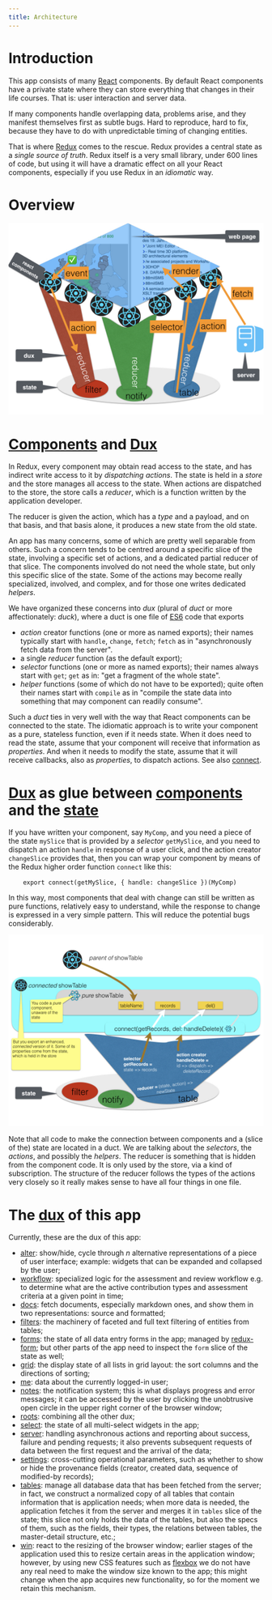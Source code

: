 ```yaml
---
title: Architecture
---
```


# Introduction
This app consists of many [React](React) components.
By default React components have a private state where they can store everything that changes
in their life courses. That is: user interaction and server data.

If many components handle overlapping data, problems arise, and they manifest themselves first as subtle bugs.
Hard to reproduce, hard to fix, because they have to do with unpredictable timing of changing entities.

That is where [Redux](React#redux) comes to the rescue.
Redux provides a central state as a *single source of truth*.
Redux itself is a very small library, under 600 lines of code, but using it will have a dramatic effect on
all your React components, especially if you use Redux in an *idiomatic* way.

# Overview
![diag](design/design.007.jpeg)

# [Components](Components) and [Dux](Dux)
In Redux, every component may obtain read access to the state,
and has indirect write access to it by *dispatching* *actions*.
The state is held in a *store* and the store manages all access to the state.
When actions are dispatched to the store, the store calls a *reducer*,
which is a function written by the application developer.

The reducer is given the action, which has a *type* and a payload, and on that basis, and that basis alone,
it produces a new state from the old state.

An app has many concerns, some of which are pretty well separable from others.
Such a concern tends to be centred around a specific slice of the state,
involving a specific set of actions, and a dedicated partial reducer of that slice.
The components involved do not need the whole state, but only this specific slice of the state.
Some of the actions may become really specialized, involved, and complex, and for those
one writes dedicated *helpers*.

We have organized these concerns into *dux* (plural of *duct* or
more affectionately: *duck*), where a duct is one file of [ES6](ES6) code that
exports

* *action* creator functions (one or more as named exports); their names typically start with `handle`, `change`, `fetch`;
  `fetch` as in "asynchronously fetch data from the server".
* a single *reducer* function (as the default export);
* *selector* functions (one or more as named exports); their names always start with `get`;
  `get` as in: "get a fragment of the whole state".
* *helper* functions (some of which do not have to be exported);
  quite often their names start with `compile` as in "compile the state data into something
  that may component can readily consume".

Such a *duct* ties in very well with the way that React components can be connected to the state.
The idiomatic approach is to write your component as a pure, stateless function, even if it needs state.
When it does need to read the state, assume that your component will receive that information as *properties*.
And when it needs to modify the state, assume that it will receive callbacks, also as *properties*, to dispatch actions.
See also [connect](React#connect).

# [Dux](Dux) as glue between [components](Components) and the [state](React#redux)
If you have written your component, say `MyComp`, and you need a piece of the state `mySlice` that is provided by a *selector*
`getMySlice`, and you need to dispatch an action `handle` in response of a user click, and the action creator
`changeSlice` provides that, then you can wrap your component by means of the Redux higher order function `connect` like this:

```es6
    export connect(getMySlice, { handle: changeSlice })(MyComp)
```

In this way, most components that deal with change can still be written as pure functions, relatively easy to understand,
while the response to change is expressed in a very simple pattern.
This will reduce the potential bugs considerably.

![diag](design/design.008.jpeg)

Note that all code to make the connection between components and a (slice of the) state are located in a duct.
We are talking about the *selectors*, the *actions*, and possibly the *helpers*.
The reducer is something that is hidden from the component code.
It is only used by the store, via a kind of subscription.
The structure of the reducer follows the types of the actions very closely
so it really makes sense to have all four things in one file.

# The [dux](Dux) of this app
Currently, these are the dux of this app:

* [alter](Dux#alter): show/hide, cycle through *n* alternative representations of a piece of user interface;
  example: widgets that can be expanded and collapsed by the user;
* [workflow](Dux#workflow): specialized logic for the assessment and review workflow
  e.g. to determine what are the active contribution types and assessment criteria at a given point in time;
* [docs](Dux#docs): fetch documents, especially markdown ones, and show them in two representations: source and formatted;
* [filters](Dux#filters): the machinery of faceted and full text filtering of entities from tables;
* [forms](Dux#forms): the state of all data entry forms in the app;
  managed by [redux-form](http://redux-form.com); but other parts of the app need to inspect the `form` slice of the state as well;
* [grid](Dux#grid): the display state of all lists in grid layout: the sort columns and the directions
  of sorting;
* [me](Dux#me): data about the currently logged-in user;
* [notes](Dux#notes): the notification system; this is what displays progress and error messages; it can be accessed by the user
  by clicking the unobtrusive open circle in the upper right corner of the browser window;
* [roots](Dux#roots): combining all the other dux;
* [select](Dux#select): the state of all multi-select widgets in the app;
* [server](Dux#server): handling asynchronous actions and reporting about success, failure
  and pending requests; it also prevents subsequent requests of data between the first request and the arrival of the data;
* [settings](Dux#settings): cross-cutting operational parameters, such as whether to show or hide
  the provenance fields (creator, created data, sequence of modified-by records);
* [tables](Dux#tables): manage all database data that has been fetched from the server; in fact, we construct a normalized copy
  of all tables that contain information that is application needs; when more data is needed, the application fetches it from the
  server and merges it in `tables` slice of the state; this slice not only holds the data of the tables, but also the specs of them,
  such as the fields, their types, the relations between tables, the master-detail structure, etc.;
* [win](Dux#win): react to the resizing of the browser window; earlier stages of the application used this to resize certain areas in the
  application window; however, by using new CSS features such as [flexbox](https://css-tricks.com/snippets/css/a-guide-to-flexbox/)
  we do not have any real need to make the window size known to the app; this might change when the app acquires new functionality,
  so for the moment we retain this mechanism.

